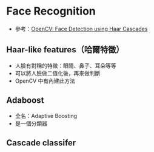 # Face Recognition
* 參考：[OpenCV: Face Detection using Haar Cascades](https://docs.opencv.org/3.4.4/d7/d8b/tutorial_py_face_detection.html)
## Haar-like features（哈爾特徵）
* 人臉有對稱的特徵：眼睛、鼻子、耳朵等等
* 可以將人臉做二值化後，再來做判斷
* OpenCV 中有內建此方法

## Adaboost
* 全名：Adaptive Boosting
* 是一個分類器

## Cascade classifer